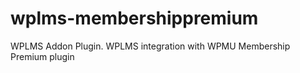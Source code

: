 # wplms-membershippremium
WPLMS Addon Plugin. WPLMS integration with WPMU Membership Premium plugin
